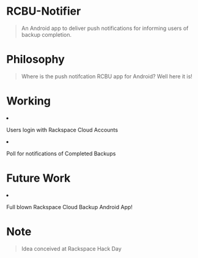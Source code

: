 RCBU-Notifier
=============

> An Android app to deliver push notifications for informing users of backup completion.

Philosophy
========

> Where is the push notifcation RCBU app for Android?
> Well here it is!

Working
========

> <ul>
  <li><p> Users login with Rackspace Cloud Accounts </p> </li>
  <li><p> Poll for notifications of Completed Backups </p> </li>
  </ul>

Future Work
============

> <ul>
  <li><p> Full blown Rackspace Cloud Backup Android App! </p> </li>
  </ul>


Note
==========

> Idea conceived at Rackspace Hack Day



